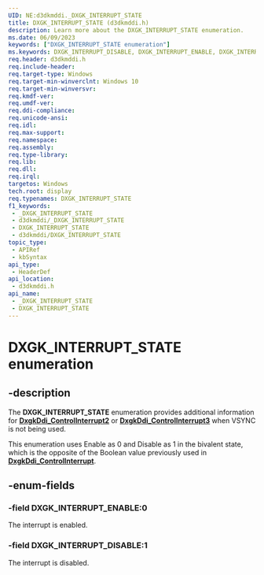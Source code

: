 ```yaml
---
UID: NE:d3dkmddi._DXGK_INTERRUPT_STATE
title: DXGK_INTERRUPT_STATE (d3dkmddi.h)
description: Learn more about the DXGK_INTERRUPT_STATE enumeration.
ms.date: 06/09/2023
keywords: ["DXGK_INTERRUPT_STATE enumeration"]
ms.keywords: DXGK_INTERRUPT_DISABLE, DXGK_INTERRUPT_ENABLE, DXGK_INTERRUPT_STATE, DXGK_INTERRUPT_STATE enumeration [Display Devices], _DXGK_INTERRUPT_STATE, d3dkmddi/DXGK_INTERRUPT_DISABLE, d3dkmddi/DXGK_INTERRUPT_ENABLE, d3dkmddi/DXGK_INTERRUPT_STATE, display.dxgk_interrupt_state
req.header: d3dkmddi.h
req.include-header: 
req.target-type: Windows
req.target-min-winverclnt: Windows 10
req.target-min-winversvr: 
req.kmdf-ver: 
req.umdf-ver: 
req.ddi-compliance: 
req.unicode-ansi: 
req.idl: 
req.max-support: 
req.namespace: 
req.assembly: 
req.type-library: 
req.lib: 
req.dll: 
req.irql: 
targetos: Windows
tech.root: display
req.typenames: DXGK_INTERRUPT_STATE
f1_keywords:
 - _DXGK_INTERRUPT_STATE
 - d3dkmddi/_DXGK_INTERRUPT_STATE
 - DXGK_INTERRUPT_STATE
 - d3dkmddi/DXGK_INTERRUPT_STATE
topic_type:
 - APIRef
 - kbSyntax
api_type:
 - HeaderDef
api_location:
 - d3dkmddi.h
api_name:
 - _DXGK_INTERRUPT_STATE
 - DXGK_INTERRUPT_STATE
---
```


# DXGK_INTERRUPT_STATE enumeration

## -description

The **DXGK_INTERRUPT_STATE** enumeration provides additional information for [**DxgkDdi_ControlInterrupt2**](./nc-d3dkmddi-dxgkddi_controlinterrupt2.md) or [**DxgkDdi_ControlInterrupt3**](./nc-d3dkmddi-dxgkddi_controlinterrupt3.md) when VSYNC is not being used.

This enumeration uses Enable as 0 and Disable as 1 in the bivalent state, which is the opposite of the Boolean value previously used in [**DxgkDdi_ControlInterrupt**](./nc-d3dkmddi-dxgkddi_controlinterrupt.md).

## -enum-fields

### -field DXGK_INTERRUPT_ENABLE:0

The interrupt is enabled.

### -field DXGK_INTERRUPT_DISABLE:1

The interrupt is disabled.
